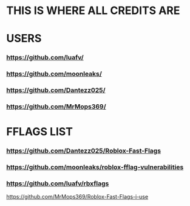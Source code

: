 # THIS IS WHERE ALL CREDITS ARE



# USERS
### https://github.com/luafv/
### https://github.com/moonleaks/
### https://github.com/Dantezz025/
### https://github.com/MrMops369/
# FFLAGS LIST
### https://github.com/Dantezz025/Roblox-Fast-Flags
### https://github.com/moonleaks/roblox-fflag-vulnerabilities
### https://github.com/luafv/rbxflags
https://github.com/MrMops369/Roblox-Fast-Flags-i-use

